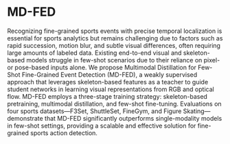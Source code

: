# MD-FED

Recognizing fine-grained sports events with precise temporal localization is essential for sports analytics but remains challenging due to factors such as rapid succession, motion blur, and subtle visual differences, often requiring large amounts of labeled data. Existing end-to-end visual and skeleton-based models struggle in few-shot scenarios due to their reliance on pixel- or pose-based inputs alone. We propose Multimodal Distillation for Few-Shot Fine-Grained Event Detection (MD-FED), a weakly supervised approach that leverages skeleton-based features as a teacher to guide student networks in learning visual representations from RGB and optical flow. MD-FED employs a three-stage training strategy: skeleton-based pretraining, multimodal distillation, and few-shot fine-tuning. Evaluations on four sports datasets—F3Set, ShuttleSet, FineGym, and Figure Skating—demonstrate that MD-FED significantly outperforms single-modality models in few-shot settings, providing a scalable and effective solution for fine-grained sports action detection.

